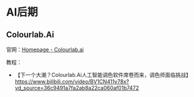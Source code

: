 # AI后期

## Colourlab.Ai

官网：[Homepage - Colourlab.ai](https://colourlab.ai/)

教程：

- 【下一个大潮？Colourlab.Ai人工智能调色软件席卷而来，调色师面临挑战】https://www.bilibili.com/video/BV1CN411y78x?vd_source=36c9491a7fa2ab8a22ca060af01b7472